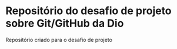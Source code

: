 # Repositório do desafio de projeto sobre Git/GitHub da Dio
Repositório criado para o desafio de projeto


